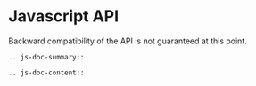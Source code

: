 # Javascript API
Backward compatibility of the API is not guaranteed at this point.

```{eval-rst}
.. js-doc-summary::

.. js-doc-content::
```
